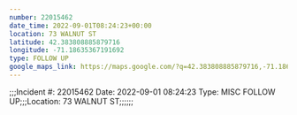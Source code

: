```yaml
---
number: 22015462
date_time: 2022-09-01T08:24:23+00:00
location: 73 WALNUT ST
latitude: 42.383808885879716
longitude: -71.18635367191692
type: FOLLOW UP
google_maps_link: https://maps.google.com/?q=42.383808885879716,-71.18635367191692
---
```


;;;Incident #: 22015462   Date: 2022-09-01 08:24:23    Type: MISC FOLLOW UP;;;Location: 73 WALNUT ST;;;;;;
